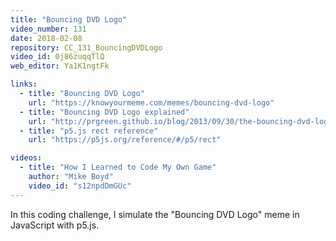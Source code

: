 ```yaml
---
title: "Bouncing DVD Logo"
video_number: 131
date: 2018-02-08
repository: CC_131_BouncingDVDLogo
video_id: 0j86zuqqTlQ
web_editor: Ya1K1ngtFk

links:
  - title: "Bouncing DVD Logo"
    url: "https://knowyourmeme.com/memes/bouncing-dvd-logo"
  - title: "Bouncing DVD Logo explained"
    url: "http://prgreen.github.io/blog/2013/09/30/the-bouncing-dvd-logo-explained/"
  - title: "p5.js rect reference"
    url: "https://p5js.org/reference/#/p5/rect"

videos:
  - title: "How I Learned to Code My Own Game"
    author: "Mike Boyd"
    video_id: "s12npdDmGUc"
---
```


In this coding challenge, I simulate the "Bouncing DVD Logo" meme in JavaScript with p5.js.
